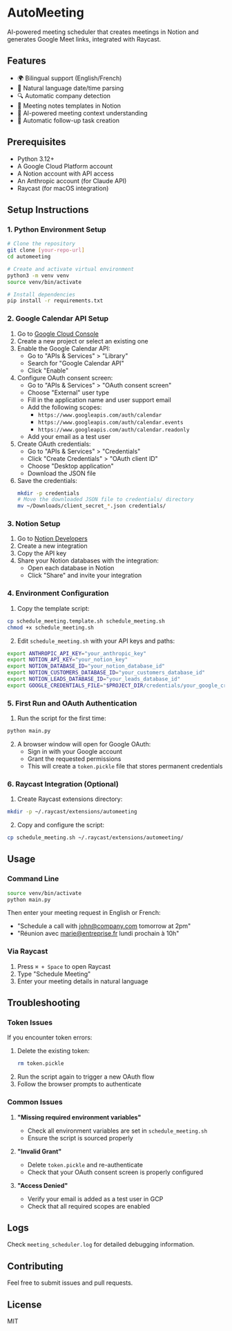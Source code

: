 # AutoMeeting

AI-powered meeting scheduler that creates meetings in Notion and generates Google Meet links, integrated with Raycast.

## Features

- 🌍 Bilingual support (English/French)
- 📅 Natural language date/time parsing
- 🔍 Automatic company detection
- 📝 Meeting notes templates in Notion
- 🤖 AI-powered meeting context understanding
- 🔄 Automatic follow-up task creation

## Prerequisites

- Python 3.12+
- A Google Cloud Platform account
- A Notion account with API access
- An Anthropic account (for Claude API)
- Raycast (for macOS integration)

## Setup Instructions

### 1. Python Environment Setup

```bash
# Clone the repository
git clone [your-repo-url]
cd automeeting

# Create and activate virtual environment
python3 -m venv venv
source venv/bin/activate

# Install dependencies
pip install -r requirements.txt
```

### 2. Google Calendar API Setup

1. Go to [Google Cloud Console](https://console.cloud.google.com)
2. Create a new project or select an existing one
3. Enable the Google Calendar API:
   - Go to "APIs & Services" > "Library"
   - Search for "Google Calendar API"
   - Click "Enable"
4. Configure OAuth consent screen:
   - Go to "APIs & Services" > "OAuth consent screen"
   - Choose "External" user type
   - Fill in the application name and user support email
   - Add the following scopes:
     * `https://www.googleapis.com/auth/calendar`
     * `https://www.googleapis.com/auth/calendar.events`
     * `https://www.googleapis.com/auth/calendar.readonly`
   - Add your email as a test user
5. Create OAuth credentials:
   - Go to "APIs & Services" > "Credentials"
   - Click "Create Credentials" > "OAuth client ID"
   - Choose "Desktop application"
   - Download the JSON file
6. Save the credentials:
   ```bash
   mkdir -p credentials
   # Move the downloaded JSON file to credentials/ directory
   mv ~/Downloads/client_secret_*.json credentials/
   ```

### 3. Notion Setup

1. Go to [Notion Developers](https://developers.notion.com)
2. Create a new integration
3. Copy the API key
4. Share your Notion databases with the integration:
   - Open each database in Notion
   - Click "Share" and invite your integration

### 4. Environment Configuration

1. Copy the template script:
```bash
cp schedule_meeting.template.sh schedule_meeting.sh
chmod +x schedule_meeting.sh
```

2. Edit `schedule_meeting.sh` with your API keys and paths:
```bash
export ANTHROPIC_API_KEY="your_anthropic_key"
export NOTION_API_KEY="your_notion_key"
export NOTION_DATABASE_ID="your_notion_database_id"
export NOTION_CUSTOMERS_DATABASE_ID="your_customers_database_id"
export NOTION_LEADS_DATABASE_ID="your_leads_database_id"
export GOOGLE_CREDENTIALS_FILE="$PROJECT_DIR/credentials/your_google_credentials.json"
```

### 5. First Run and OAuth Authentication

1. Run the script for the first time:
```bash
python main.py
```

2. A browser window will open for Google OAuth:
   - Sign in with your Google account
   - Grant the requested permissions
   - This will create a `token.pickle` file that stores permanent credentials

### 6. Raycast Integration (Optional)

1. Create Raycast extensions directory:
```bash
mkdir -p ~/.raycast/extensions/automeeting
```

2. Copy and configure the script:
```bash
cp schedule_meeting.sh ~/.raycast/extensions/automeeting/
```

## Usage

### Command Line

```bash
source venv/bin/activate
python main.py
```

Then enter your meeting request in English or French:
- "Schedule a call with john@company.com tomorrow at 2pm"
- "Réunion avec marie@entreprise.fr lundi prochain à 10h"

### Via Raycast

1. Press `⌘ + Space` to open Raycast
2. Type "Schedule Meeting"
3. Enter your meeting details in natural language

## Troubleshooting

### Token Issues

If you encounter token errors:
1. Delete the existing token:
   ```bash
   rm token.pickle
   ```
2. Run the script again to trigger a new OAuth flow
3. Follow the browser prompts to authenticate

### Common Issues

1. **"Missing required environment variables"**
   - Check all environment variables are set in `schedule_meeting.sh`
   - Ensure the script is sourced properly

2. **"Invalid Grant"**
   - Delete `token.pickle` and re-authenticate
   - Check that your OAuth consent screen is properly configured

3. **"Access Denied"**
   - Verify your email is added as a test user in GCP
   - Check that all required scopes are enabled

## Logs

Check `meeting_scheduler.log` for detailed debugging information.

## Contributing

Feel free to submit issues and pull requests.

## License

MIT
